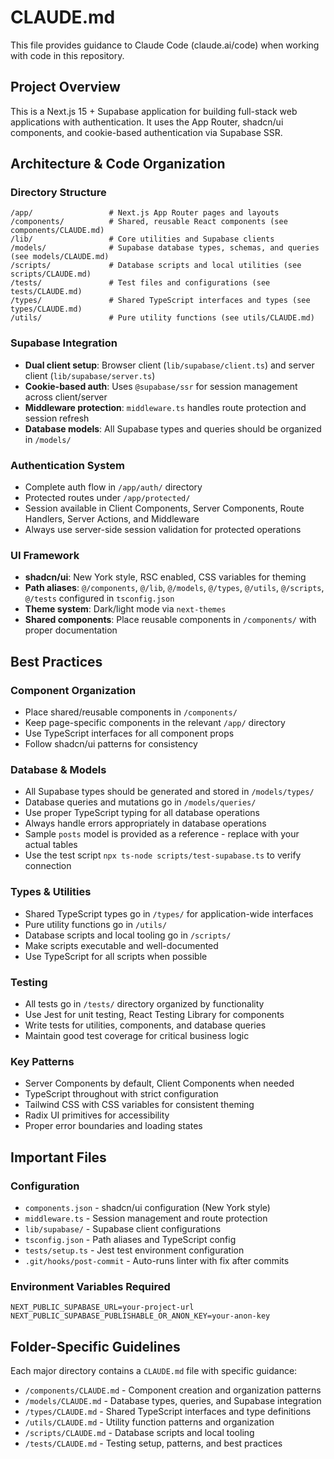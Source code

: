 # CLAUDE.md

This file provides guidance to Claude Code (claude.ai/code) when working with code in this repository.

## Project Overview

This is a Next.js 15 + Supabase application for building full-stack web applications with authentication. It uses the App Router, shadcn/ui components, and cookie-based authentication via Supabase SSR.

## Architecture & Code Organization

### Directory Structure
```
/app/                 # Next.js App Router pages and layouts
/components/          # Shared, reusable React components (see components/CLAUDE.md)
/lib/                 # Core utilities and Supabase clients
/models/              # Supabase database types, schemas, and queries (see models/CLAUDE.md)
/scripts/             # Database scripts and local utilities (see scripts/CLAUDE.md)
/tests/               # Test files and configurations (see tests/CLAUDE.md)
/types/               # Shared TypeScript interfaces and types (see types/CLAUDE.md)
/utils/               # Pure utility functions (see utils/CLAUDE.md)
```

### Supabase Integration
- **Dual client setup**: Browser client (`lib/supabase/client.ts`) and server client (`lib/supabase/server.ts`)
- **Cookie-based auth**: Uses `@supabase/ssr` for session management across client/server
- **Middleware protection**: `middleware.ts` handles route protection and session refresh
- **Database models**: All Supabase types and queries should be organized in `/models/`

### Authentication System
- Complete auth flow in `/app/auth/` directory
- Protected routes under `/app/protected/`
- Session available in Client Components, Server Components, Route Handlers, Server Actions, and Middleware
- Always use server-side session validation for protected operations

### UI Framework
- **shadcn/ui**: New York style, RSC enabled, CSS variables for theming
- **Path aliases**: `@/components`, `@/lib`, `@/models`, `@/types`, `@/utils`, `@/scripts`, `@/tests` configured in `tsconfig.json`
- **Theme system**: Dark/light mode via `next-themes`
- **Shared components**: Place reusable components in `/components/` with proper documentation

## Best Practices

### Component Organization
- Place shared/reusable components in `/components/`
- Keep page-specific components in the relevant `/app/` directory
- Use TypeScript interfaces for all component props
- Follow shadcn/ui patterns for consistency

### Database & Models
- All Supabase types should be generated and stored in `/models/types/`
- Database queries and mutations go in `/models/queries/`
- Use proper TypeScript typing for all database operations
- Always handle errors appropriately in database operations
- Sample `posts` model is provided as a reference - replace with your actual tables
- Use the test script `npx ts-node scripts/test-supabase.ts` to verify connection

### Types & Utilities
- Shared TypeScript types go in `/types/` for application-wide interfaces
- Pure utility functions go in `/utils/`
- Database scripts and local tooling go in `/scripts/`
- Make scripts executable and well-documented
- Use TypeScript for all scripts when possible

### Testing
- All tests go in `/tests/` directory organized by functionality
- Use Jest for unit testing, React Testing Library for components
- Write tests for utilities, components, and database queries
- Maintain good test coverage for critical business logic

### Key Patterns
- Server Components by default, Client Components when needed
- TypeScript throughout with strict configuration
- Tailwind CSS with CSS variables for consistent theming
- Radix UI primitives for accessibility
- Proper error boundaries and loading states

## Important Files

### Configuration
- `components.json` - shadcn/ui configuration (New York style)
- `middleware.ts` - Session management and route protection
- `lib/supabase/` - Supabase client configurations
- `tsconfig.json` - Path aliases and TypeScript config
- `tests/setup.ts` - Jest test environment configuration
- `.git/hooks/post-commit` - Auto-runs linter with fix after commits

### Environment Variables Required
```
NEXT_PUBLIC_SUPABASE_URL=your-project-url
NEXT_PUBLIC_SUPABASE_PUBLISHABLE_OR_ANON_KEY=your-anon-key
```

## Folder-Specific Guidelines

Each major directory contains a `CLAUDE.md` file with specific guidance:
- `/components/CLAUDE.md` - Component creation and organization patterns
- `/models/CLAUDE.md` - Database types, queries, and Supabase integration
- `/types/CLAUDE.md` - Shared TypeScript interfaces and type definitions
- `/utils/CLAUDE.md` - Utility function patterns and organization
- `/scripts/CLAUDE.md` - Database scripts and local tooling
- `/tests/CLAUDE.md` - Testing setup, patterns, and best practices